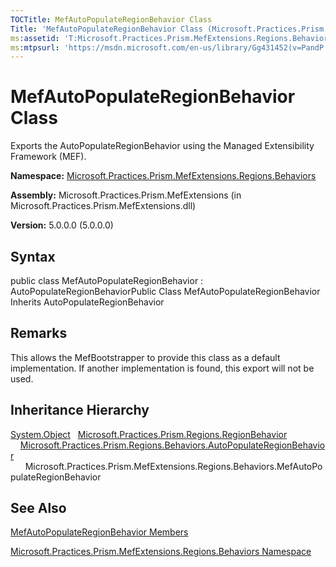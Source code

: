 ```yaml
---
TOCTitle: MefAutoPopulateRegionBehavior Class
Title: 'MefAutoPopulateRegionBehavior Class (Microsoft.Practices.Prism.MefExtensions.Regions.Behaviors)'
ms:assetid: 'T:Microsoft.Practices.Prism.MefExtensions.Regions.Behaviors.MefAutoPopulateRegionBehavior'
ms:mtpsurl: 'https://msdn.microsoft.com/en-us/library/Gg431452(v=PandP.50)'
---
```



# MefAutoPopulateRegionBehavior Class

Exports the AutoPopulateRegionBehavior using the Managed Extensibility Framework (MEF).

**Namespace:** [Microsoft.Practices.Prism.MefExtensions.Regions.Behaviors](https://msdn.microsoft.com/library/microsoft.practices.prism.mefextensions.regions.behaviors)
**Assembly:** Microsoft.Practices.Prism.MefExtensions (in Microsoft.Practices.Prism.MefExtensions.dll)

**Version:** 5.0.0.0 (5.0.0.0)

## Syntax

public class MefAutoPopulateRegionBehavior : AutoPopulateRegionBehaviorPublic Class MefAutoPopulateRegionBehavior Inherits AutoPopulateRegionBehavior

## Remarks

 This allows the MefBootstrapper to provide this class as a default implementation. If another implementation is found, this export will not be used.

## Inheritance Hierarchy

<span id="familyToggle"></span>[System.Object](http://msdn.microsoft.com/en-us/library/e5kfa45b)
  [Microsoft.Practices.Prism.Regions.RegionBehavior](https://msdn.microsoft.com/library/microsoft.practices.prism.regions.regionbehavior)
    [Microsoft.Practices.Prism.Regions.Behaviors.AutoPopulateRegionBehavior](https://msdn.microsoft.com/library/microsoft.practices.prism.regions.behaviors.autopopulateregionbehavior)
      Microsoft.Practices.Prism.MefExtensions.Regions.Behaviors.MefAutoPopulateRegionBehavior

## See Also

[MefAutoPopulateRegionBehavior Members](https://msdn.microsoft.com/allmembers.t:microsoft.practices.prism.mefextensions.regions.behaviors.mefautopopulateregionbehavior)

[Microsoft.Practices.Prism.MefExtensions.Regions.Behaviors Namespace](https://msdn.microsoft.com/library/microsoft.practices.prism.mefextensions.regions.behaviors)
